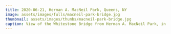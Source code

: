 ```yaml
---
title: 2020-06-21, Herman A. MacNeil Park, Queens, NY
image: assets/images/fulls/macneil-park-bridge.jpg
thumbnail: assets/images/thumbs/macneil-park-bridge.jpg
caption: View of the Whitestone Bridge from Herman A. MacNeil Park, in Queens, NY
---
```

